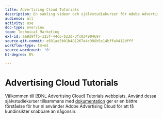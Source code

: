 ```yaml
---
title: Advertising Cloud Tutorials
description: En samling videor och självstudiekurser för Adobe Advertising Cloud.
audience: all
activity: use
doc-type: overview
team: Technical Marketing
exl-id: aa9d9ff5-115f-44c6-b23d-3fc034904697
source-git-commit: e601aa5b01b481267e4c398b5e14bffa8412dfff
workflow-type: tm+mt
source-wordcount: '0'
ht-degree: 0%

---
```


# Advertising Cloud Tutorials

Välkommen till [!DNL Advertising Cloud] Tutorials webbplats. Använd dessa självstudiekurser tillsammans med [dokumentation](https://experienceleague.adobe.com/docs/advertising-cloud.html) ger er en bättre förståelse för hur ni använder Adobe Advertising Cloud för att få kundinsikter snabbare än någonsin.

<!--
See other -learn tutorials landing pages to get ideas for additional content
-->
